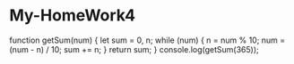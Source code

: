 # My-HomeWork4
function getSum(num) {
        let sum = 0, n;
        while (num) {
            n = num % 10;
            num = (num - n) / 10;
            sum += n;
        }
        return sum;
    }
    console.log(getSum(365));
    